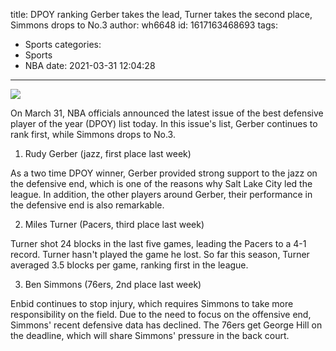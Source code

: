 title: DPOY ranking  Gerber takes the lead, Turner takes the second place, Simmons drops to No.3
author: wh6648
id: 1617163468693
tags: 
- Sports
categories: 
- Sports
- NBA
date: 2021-03-31 12:04:28
---
![](https://p9.itc.cn/images01/20210331/9b57a4abcd5246a4a0cef25fdbd1f946.jpeg)


On March 31, NBA officials announced the latest issue of the best defensive player of the year (DPOY) list today. In this issue's list, Gerber continues to rank first, while Simmons drops to No.3.

1. Rudy Gerber (jazz, first place last week)

As a two time DPOY winner, Gerber provided strong support to the jazz on the defensive end, which is one of the reasons why Salt Lake City led the league. In addition, the other players around Gerber, their performance in the defensive end is also remarkable.

2. Miles Turner (Pacers, third place last week)

Turner shot 24 blocks in the last five games, leading the Pacers to a 4-1 record. Turner hasn't played the game he lost. So far this season, Turner averaged 3.5 blocks per game, ranking first in the league.

3. Ben Simmons (76ers, 2nd place last week)

Enbid continues to stop injury, which requires Simmons to take more responsibility on the field. Due to the need to focus on the offensive end, Simmons' recent defensive data has declined. The 76ers get George Hill on the deadline, which will share Simmons' pressure in the back court.

